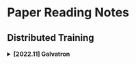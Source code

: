 # Paper Reading Notes

## Distributed Training

<details>
<summary><b>[2022.11] Galvatron</b></summary>

* **Related Works**:
    * 自动并行（dp + tp + search algo）：OptCNN (14), FlexFlow (15, 43), Tofu (45), TensorOpt (7)
    * 自动并行（dp + pp）：PipeDream (27), DAPPLE (12)
    * 四种并行：Data Parallelism (DP), Sharded Data Parallelism (SDP), Tensor Parallelism (TP), Pipeline Parallelism (PP)
* **Motivation**:
    * transformer 都在用，很好，需要优化（说明 target）
    * 问题 1：其他工作只能支持有限的并行维度（only support limited parallelism dimensions， i.e., data parallelism and rare model parallelism dimensions）
    * 问题 2：case-by-case 针对模型和硬件设计并行策略，实际使用可能 sub-optimal（rely on strong model and hardware configurations (i.e., expert-designed parallelism strategy) and result in sub-optimal performance in practice）
    * 推论出不足：自动并行搜索的策略空间太小了
* **Methods**:
    * 把 dp 结合进许多种 mp dimension 中，构成一个比较大的搜索空间  =>  重点在 efficiently search

</details>